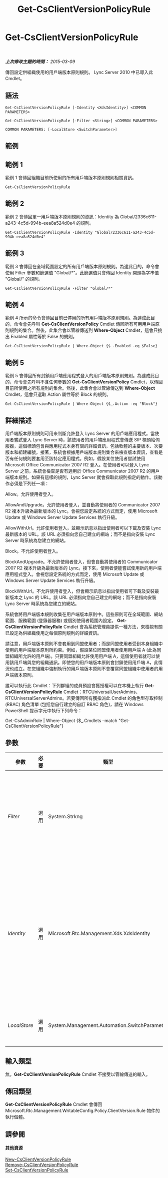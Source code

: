 ﻿---
title: Get-CsClientVersionPolicyRule
TOCTitle: Get-CsClientVersionPolicyRule
ms:assetid: f81f4f6c-5201-46c5-89f6-da859ce99b2e
ms:mtpsurl: https://technet.microsoft.com/zh-tw/library/Gg413048(v=OCS.15)
ms:contentKeyID: 49292863
ms.date: 08/24/2015
mtps_version: v=OCS.15
ms.translationtype: HT
---

# Get-CsClientVersionPolicyRule

 

_**上次修改主題的時間：** 2015-03-09_

傳回設定供組織使用的用戶端版本原則規則。 Lync Server 2010 中已導入此 Cmdlet。

## 語法

    Get-CsClientVersionPolicyRule [-Identity <XdsIdentity>] <COMMON PARAMETERS>

    Get-CsClientVersionPolicyRule [-Filter <String>] <COMMON PARAMETERS>

    COMMON PARAMETERS: [-LocalStore <SwitchParameter>]

## 範例

## 範例 1

範例 1 會傳回組織目前所使用的所有用戶端版本原則規則相關資訊。

    Get-CsClientVersionPolicyRule

## 範例 2

範例 2 會傳回單一用戶端版本原則規則的資訊：Identity 為 Global/2336c611-a243-4c5d-994b-eea8a524d0e4 的規則。

    Get-CsClientVersionPolicyRule -Identity "Global/2336c611-a243-4c5d-994b-eea8a524d0e4"

## 範例 3

範例 3 會傳回在全域範圍設定的所有用戶端版本原則規則。為達此目的，命令會使用 Filter 參數和篩選值 "Global/\*"。此篩選值只會傳回 Identity 開頭為字串值 "Global/" 的規則。

    Get-CsClientVersionPolicyRule -Filter "Global/*"

## 範例 4

範例 4 所示的命令會傳回目前已停用的所有用戶端版本原則規則。為達成此目的，命令會先呼叫 **Get-CsClientVersionPolicy** Cmdlet 傳回所有可用用戶端原則規則的集合。然後，此集合會以管線傳送到 **Where-Object** Cmdlet，這會只挑出 Enabled 屬性等於 False 的規則。

    Get-CsClientVersionPolicyRule | Where-Object {$_.Enabled -eq $False}

## 範例 5

範例 5 會傳回所有封鎖用戶端應用程式登入的用戶端版本原則規則。為達成此目的，命令會先呼叫不含任何參數的 **Get-CsClientVersionPolicy** Cmdlet，以傳回目前所使用之所有規則的集合。然後，此集合會以管線傳送到 **Where-Object** Cmdlet，這會只選取 Action 屬性等於 Block 的規則。

    Get-CsClientVersionPolicyRule | Where-Object {$_.Action -eq "Block"}

## 詳細描述

用戶端版本原則規則可用來判斷允許登入 Lync Server 的用戶端應用程式。當使用者嘗試登入 Lync Server 時，該使用者的用戶端應用程式會傳送 SIP 標頭給伺服器，這個標頭包含與應用程式本身有關的詳細資訊，包括軟體的主要版本、次要版本和組建編號。接著，系統會根據用戶端版本規則集合來檢查版本資訊，查看是否有任何規則要套用至該特定應用程式。例如，假設某位使用者嘗試使用 Microsoft Office Communicator 2007 R2 登入。在使用者可以登入 Lync Server 之前，系統會檢查是否有適用於 Office Communicator 2007 R2 的用戶端版本規則。如果有這樣的規則，Lync Server 就會採取此規則指定的動作。該動作必須是下列任一項：

Allow。允許使用者登入。

AllowAndUpgrade。允許使用者登入，並自動將使用者的 Communicator 2007 R2 複本升級為最新版本的 Lync。會視您設定系統的方式而定，使用 Microsoft Update 或 Windows Server Update Services 執行升級。

AllowWithUrl。允許使用者登入，並顯示訊息以指出使用者可以下載及安裝 Lync 最新版本的 URL。該 URL 必須指向您自己建立的網站；而不是指向安裝 Lync Server 時系統為您建立的網站。

Block。不允許使用者登入。

BlockAndUpgrade。不允許使用者登入，但會自動將使用者的 Communicator 2007 R2 複本升級為最新版本的 Lync。接下來，使用者便能嘗試使用新的用戶端應用程式登入。會視您設定系統的方式而定，使用 Microsoft Update 或 Windows Server Update Services 執行升級。

BlockWithUrl。不允許使用者登入，但會顯示訊息以指出使用者可下載及安裝最新版本之 Lync 的 URL。該 URL 必須指向您自己建立的網站；而不是指向安裝 Lync Server 時系統為您建立的網站。

系統會將用戶端版本規則收集在用戶端版本原則中。這些原則可在全域範圍、網站範圍、服務範圍 (登錄器服務) 或個別使用者範圍內設定。 **Get-CsClientVersionPolicyRule** Cmdlet 會為系統管理員提供一種方法，來檢視有關已設定為供組織使用之每個原則規則的詳細資訊。

請注意，用戶端版本原則不會套用到同盟使用者；而是同盟使用者受到本身組織中使用的用戶端版本原則所約束。例如，假設某位同盟使用者使用用戶端 A (此為同盟組織所允許的用戶端)。只要同盟組織允許使用用戶端 A，這個使用者就可以使用該用戶端與您的組織通訊。即使您的用戶端版本原則會封鎖使用用戶端 A，此情況也成立。在您組織中強制執行的用戶端版本原則不會覆寫同盟組織中使用者的用戶端版本原則。

誰可以執行此 Cmdlet：下列群組的成員預設會獲授權可以在本機上執行 **Get-CsClientVersionPolicyRule** Cmdlet：RTCUniversalUserAdmins、RTCUniversalServerAdmins。若要傳回所有獲指派此 Cmdlet 的角色型存取控制 (RBAC) 角色清單 (包括您自行建立的自訂 RBAC 角色)，請在 Windows PowerShell 提示字元中執行下列命令：

Get-CsAdminRole | Where-Object {$\_.Cmdlets –match "Get-CsClientVersionPolicyRule"}

## 參數


<table>
<colgroup>
<col style="width: 25%" />
<col style="width: 25%" />
<col style="width: 25%" />
<col style="width: 25%" />
</colgroup>
<thead>
<tr class="header">
<th>參數</th>
<th>必要</th>
<th>類型</th>
<th>說明</th>
</tr>
</thead>
<tbody>
<tr class="odd">
<td><p><em>Filter</em></p></td>
<td><p>選用</p></td>
<td><p>System.Strkng</p></td>
<td><p>讓您能夠在指定要傳回的用戶端版本原則規則時使用萬用字元。例如，若要傳回已在 Redmond 網站內設定的所有規則，請使用下列語法：-Filter &quot;site:Redmond/*&quot;。</p>
<p>您無法在同一個命令中同時使用 Filter 與 Identity 參數。</p></td>
</tr>
<tr class="even">
<td><p><em>Identity</em></p></td>
<td><p>選用</p></td>
<td><p>Microsoft.Rtc.Management.Xds.XdsIdentity</p></td>
<td><p>要擷取之用戶端版本原則規則的唯一識別碼。用戶端版本規則的 Identity 是由設定規則的所在範圍和全域唯一識別碼 (GUID) 所組成的。這表示，規則會有類似如下的 Identity：site:Redmond/1987d3c2-4544-489d-bbe3-59f79f530a83。由於 GUID 很難記住和使用，所以本說明主題中的＜範例＞區段列出了讓您可以識別要傳回規則的替代方法。</p>
<p>若未指定此參數，則將傳回已設定為要使用的所有用戶端版本原則規則。</p></td>
</tr>
<tr class="odd">
<td><p><em>LocalStore</em></p></td>
<td><p>選用</p></td>
<td><p>System.Management.Automation.SwitchParameter</p></td>
<td><p>從中央管理存放區的本機複本擷取用戶端版本原則規則資料，而非從中央管理存放區本身擷取。</p></td>
</tr>
</tbody>
</table>


## 輸入類型

無。**Get-CsClientVersionPolicyRule** Cmdlet 不接受以管線傳送的輸入。

## 傳回類型

**Get-CsClientVersionPolicyRule** Cmdlet 會傳回 Microsoft.Rtc.Management.WritableConfig.Policy.ClientVersion.Rule 物件的執行個體。

## 請參閱

#### 其他資源

[New-CsClientVersionPolicyRule](new-csclientversionpolicyrule.md)  
[Remove-CsClientVersionPolicyRule](remove-csclientversionpolicyrule.md)  
[Set-CsClientVersionPolicyRule](set-csclientversionpolicyrule.md)

